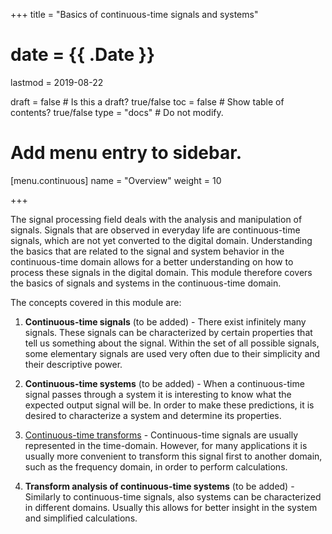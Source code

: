 +++
title = "Basics of continuous-time signals and systems"

# date = {{ .Date }}
lastmod = 2019-08-22

draft = false  # Is this a draft? true/false
toc = false  # Show table of contents? true/false
type = "docs"  # Do not modify.

# Add menu entry to sidebar.
[menu.continuous]
  name = "Overview"
  weight = 10

+++

The signal processing field deals with the analysis and manipulation of signals.
Signals that are observed in everyday life are continuous-time signals, which are not yet converted to the digital domain.
Understanding the basics that are related to the signal and system behavior in the continuous-time domain allows for a better understanding on how to process these signals in the digital domain. This module therefore covers the basics of signals and systems in the continuous-time domain.

The concepts covered in this module are:

1. **Continuous-time signals** (to be added) - There exist infinitely many signals. These signals can be characterized by certain properties that tell us something about the signal. Within the set of all possible signals, some elementary signals are used very often due to their simplicity and their descriptive power.

2. **Continuous-time systems** (to be added) - When a continuous-time signal passes through a system it is interesting to know what the expected output signal will be. In order to make these predictions, it is desired to characterize a system and determine its properties.

3. <a href="../continuoussignalprocessing_transforms_main">Continuous-time transforms</a> - Continuous-time signals are usually represented in the time-domain. However, for many applications it is usually more convenient to transform this signal first to another domain, such as the frequency domain, in order to perform calculations.

4. **Transform analysis of continuous-time systems** (to be added) - Similarly to continuous-time signals, also systems can be characterized in different domains. Usually this allows for better insight in the system and simplified calculations.

